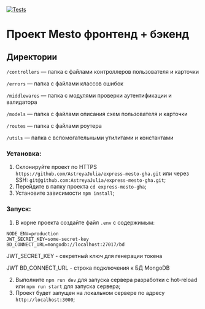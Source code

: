 [![Tests](https://github.com/AstreyaJulia/express-mesto-gha/actions/workflows/tests-14-sprint.yml/badge.svg)](https://github.com/AstreyaJulia/express-mesto-gha/actions/workflows/tests-14-sprint.yml)

# Проект Mesto фронтенд + бэкенд

## Директории

`/controllers` — папка с файлами контроллеров пользователя и карточки

`/errors` — папка с файлами классов ошибок

`/middlewares` — папка с модулями проверки аутентификации и валидатора

`/models` — папка с файлами описания схем пользователя и карточки

`/routes` — папка с файлами роутера

`/utils` — папка с вспомогательными утилитами и константами

### Установка:

1. Склонируйте проект по HTTPS `https://github.com/AstreyaJulia/express-mesto-gha.git` или через
   SSH: `git@github.com:AstreyaJulia/express-mesto-gha.git`;
2. Перейдите в папку проекта `cd express-mesto-gha`;
3. Установите зависимости `npm install`;

### Запуск:

1. В корне проекта создайте файл `.env` с содержимым:

```dotenv
NODE_ENV=production
JWT_SECRET_KEY=some-secret-key
BD_CONNECT_URL=mongodb://localhost:27017/bd
```

JWT_SECRET_KEY - секретный ключ для генерации токена

JWT BD_CONNECT_URL - строка подключения к БД MongoDB

2. Выполните `npm run dev` для запуска сервера разработки с hot-reload или `npm run start`
   для запуска сервера;
3. Проект будет запущен на локальном сервере по адресу `http://localhost:3000`;
